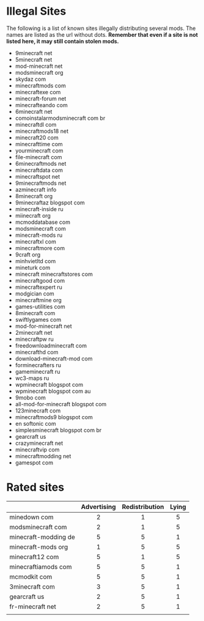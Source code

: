 Illegal Sites
=============

The following is a list of known sites illegally distributing several mods. The names are listed as the url without dots. **Remember that even if a site is not listed here, it may still contain stolen mods.**

- 9minecraft net
- 5minecraft net
- mod-minecraft net
- modsminecraft org
- skydaz com
- minecraftmods com
- minecraftexe com
- minecraft-forum net
- minecrafteando com
- 6minecraft net
- comoinstalarmodsminecraft com br
- minecraftdl com
- minecraftmods18 net
- minecraft20 com
- minecrafttime com
- yourminecraft com
- file-minecraft com
- 6minecraftmods net
- minecraftdata com
- minecraftspot net
- 9minecraftmods net
- azminecraft info
- 8minecraft org
- 9minecraftaz blogspot com
- minecraft-inside ru
- miinecraft org
- mcmoddatabase com
- modsminecraft com
- minecraft-mods ru
- minecraftxl com
- minecraftmore com
- 9craft org
- minhvietltd com
- mineturk com
- minecraft minecraftstores com
- minecraftgood com
- minecraftexpert ru
- modgician com
- minecraftmine org
- games-utilities com
- 8minecraft com
- swiftlygames com 
- mod-for-minecraft net
- 2minecraft net
- minecraftpw ru
- freedownloadminecraft com
- minecrafthd com
- download-minecraft-mod com
- forminecrafters ru
- gameminecraft ru
- wc3-maps ru
- wpminecraft blogspot com
- wpminecraft blogspot com au
- 9mobo com
- all-mod-for-minecraft blogspot com
- 123minecraft com
- minecraftmods9 blogspot com
- en softonic com
- simplesminecraft blogspot com br
- gearcraft us
- crazyminecraft net
- minecraftvip com
- minecraftmodding net
- gamespot com

Rated sites
===========
|                               | Advertising | Redistribution | Lying |
| ----------------------------- |:-----------:|:--------------:|:-----:|
| minedown com                  |      2      |        1       |   5   |
| modsminecraft com             |      2      |        1       |   5   |
| minecraft-modding de          |      5      |        5       |   1   |
| minecraft-mods org            |      1      |        5       |   5   |
| minecraft12 com               |      5      |        1       |   5   |
| minecraftiamods com           |      5      |        5       |   1   |
| mcmodkit com                  |      5      |        5       |   1   |
| 3minecraft com                |      3      |        5       |   1   |
| gearcraft us                  |      2      |        5       |   1   |
| fr-minecraft net              |      2      |        5       |   1   |
|                               |             |                |       |
